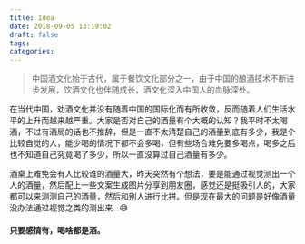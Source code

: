 ```yaml
---
title: Idea
date: 2018-09-05 13:19:02
draft: false
tags:
categories:
---
```


> 中国酒文化始于古代，属于餐饮文化部分之一，由于中国的酿酒技术不断进步发展，饮酒文化也伴随成长，酒文化深入中国人的血脉深处。

在当代中国，劝酒文化并没有随着中国的国际化而有所收敛，反而随着人们生活水平的上升而越来越严重。大家是否对自己的酒量有个大概的认知？我平时不太喝酒，不过有酒局的话也不推辞，但是一直不太清楚自己的酒量到底有多少，我是个比较自觉的人，能少喝的情况下都不会多喝，但有些场合难免要多喝点，喝多之后也不知道自己究竟喝了多少，所以一直没算过自己酒量有多少。

酒桌上难免会有人比较谁的酒量大，昨天突然有个想法，要是能通过视觉测出一个人的酒量，然后配上一些文案生成图片分享到朋友圈，感觉还是挺吸引人的，大家都可以来测测自己的酒量，然后和别人进行比拼。但是现在最大的问题是好像酒量没办法通过视觉之类的测出来...😅

#### 只要感情有，喝啥都是酒。
